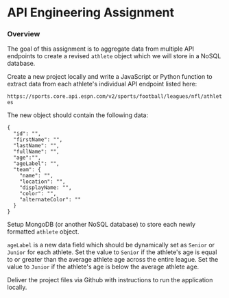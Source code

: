 # API Engineering Assignment
### Overview
The goal of this assignment is to aggregate data from multiple API endpoints to create a revised `athlete` object which we will store in a NoSQL database.

Create a new project locally and write a JavaScript or Python function to extract data from each athlete's individual API endpoint listed here:

`https://sports.core.api.espn.com/v2/sports/football/leagues/nfl/athletes`

The new object should contain the following data:

```
{
  "id": "",
  "firstName": "",
  "lastName": "",
  "fullName": "",
  "age":"",
  "ageLabel": "",
  "team": {
    "name": "",
    "location": "",
    "displayName: "",
    "color": "",
    "alternateColor": ""
  }
}
```

Setup MongoDB (or another NoSQL database) to store each newly formatted `athlete` object.

`ageLabel` is a new data field which should be dynamically set as `Senior` or `Junior` for each athlete. Set the value to `Senior` if the athlete's age is equal to or greater than the average athlete age across the entire league. Set the value to `Junior` if the athlete's age is below the average athlete age.

Deliver the project files via Github with instructions to run the application locally.
